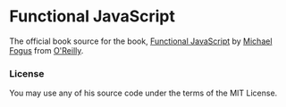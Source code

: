 # Functional JavaScript

The official book source for the book, [Functional JavaScript](http://www.functionaljavascript.com) by [Michael Fogus](http://www.fogus.me) from  [O'Reilly](http://shop.oreilly.com/product/0636920028857.do).

### License
You may use any of his source code under the terms of the MIT License.
